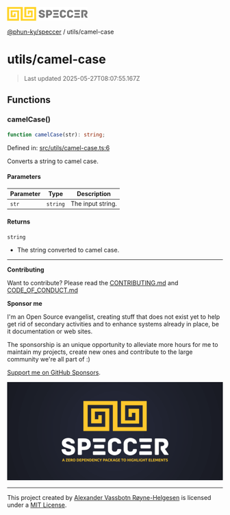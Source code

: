<div><img alt="SPECCER logo" src="https://raw.githubusercontent.com/phun-ky/speccer/main/public/logo-speccer-horizontal-colored-package.svg?raw=true" style="max-height:32px;"/></div>

[@phun-ky/speccer](../README.md) / utils/camel-case

# utils/camel-case

> Last updated 2025-05-27T08:07:55.167Z

## Functions

### camelCase()

```ts
function camelCase(str): string;
```

Defined in:
[src/utils/camel-case.ts:6](https://github.com/phun-ky/speccer/blob/main/src/utils/camel-case.ts#L6)

Converts a string to camel case.

#### Parameters

| Parameter | Type     | Description       |
| --------- | -------- | ----------------- |
| `str`     | `string` | The input string. |

#### Returns

`string`

- The string converted to camel case.

---

**Contributing**

Want to contribute? Please read the
[CONTRIBUTING.md](https://github.com/phun-ky/speccer/blob/main/CONTRIBUTING.md)
and
[CODE_OF_CONDUCT.md](https://github.com/phun-ky/speccer/blob/main/CODE_OF_CONDUCT.md)

**Sponsor me**

I'm an Open Source evangelist, creating stuff that does not exist yet to help
get rid of secondary activities and to enhance systems already in place, be it
documentation or web sites.

The sponsorship is an unique opportunity to alleviate more hours for me to
maintain my projects, create new ones and contribute to the large community
we're all part of :)

[Support me on GitHub Sponsors](https://github.com/sponsors/phun-ky).

![Speccer banner, with logo and slogan: A zero dependency package to annotate or highlight elements](https://github.com/phun-ky/speccer/blob/main/public/speccer-banner.png?raw=true)

---

This project created by [Alexander Vassbotn Røyne-Helgesen](http://phun-ky.net)
is licensed under a [MIT License](https://choosealicense.com/licenses/mit/).
